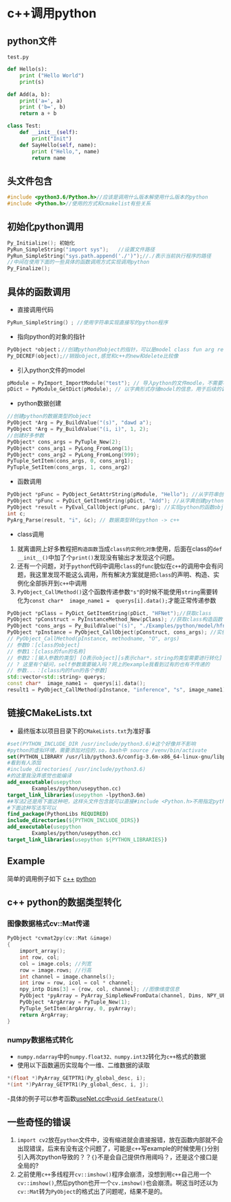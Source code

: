 # c++调用python
## python文件
`test.py`
```python
def Hello(s):
    print ("Hello World")
    print(s)

def Add(a, b):
    print('a=', a)
    print ('b=', b)
    return a + b

class Test:
    def __init__(self):
        print("Init")
    def SayHello(self, name):
        print ("Hello,", name)
        return name
```
## 头文件包含
```c++
#include <python3.6/Python.h>//应该是调用什么版本解使用什么版本的python
#include <Python.h>//使用的方式和cmakelist有些关系
```
## 初始化python调用
```c++
Py_Initialize(); 初始化
PyRun_SimpleString("import sys");   //设置文件路径
PyRun_SimpleString("sys.path.append('./')");//./表示当前执行程序的路径
//中间在使用下面的一些具体的函数调用方式实现调用python
Py_Finalize();
```
## 具体的函数调用
- 直接调用代码
```c++
PyRun_SimpleString(）; //使用字符串实现直接写的python程序
```
- 指向python的对象的指针
```c++
PyObject *object；//创建python的object的指针，可以是model class fun arg return
Py_DECREF(object);//销毁object,感觉和c++的new和delete比较像
```
- 引入python文件的model
```c++
pModule = PyImport_ImportModule("test"); // 导入python的文件modle，不需要写后缀名.py
pDict = PyModule_GetDict(pModule); // 以字典形式存储model的信息，用于后续的调用
```
 - python数据创建
```c++
//创建python的数据类型的object
PyObject *Arg = Py_BuildValue("(s)", "dawd a");
PyObject *Arg = Py_BuildValue("(i, i)", 1, 2);
//创建好多参数
PyObject* cons_args = PyTuple_New(2);
PyObject* cons_arg1 = PyLong_FromLong(1);
PyObject* cons_arg2 = PyLong_FromLong(999);
PyTuple_SetItem(cons_args, 0, cons_arg1);
PyTuple_SetItem(cons_args, 1, cons_arg2)

```
- 函数调用
```c++
PyObject *pFunc = PyObject_GetAttrString(pModule, "Hello"); //从字符串创建python函数object
PyObject *pFunc = PyDict_GetItemString(pDict, "Add"); //从字典创建python函数object
PyObject *result = PyEval_CallObject(pFunc, pArg); //实现python的函数object的调用并接受return
int c;
PyArg_Parse(result, "i", &c); // 数据类型转化python -> c++
```
- class调用

1. 就离谱网上好多教程把`构造函数`当成`class的实例化对象`使用，后面在class的`def __init__()`中加了个`print()`发现没有输出才发现这个问题。
2. 还有一个问题，对于`python`代码中调用`class`的`func`貌似在`c++`的调用中会有问题，我这里发现不能这么调用，所有解决方案就是把`class`的声明、构造、实例化全部拆开到`c++`中调用
3. `PyObject_CallMethod()`这个函数传递参数`"s"`的时候不能使用`string`需要转化为`const char*  image_name1 =  querys[i].data();`才能正常传递参数

```c++
PyObject *pClass = PyDict_GetItemString(pDict, "HFNet");//获取class
PyObject *pConstruct = PyInstanceMethod_New(pClass); //获取class构造函数
PyObject *cons_args = Py_BuildValue("(s)", "./Examples/python/model/hfnet");//设置实例化所需要的参数
PyObject *pInstance = PyObject_CallObject(pConstruct, cons_args); //实例化class
// PyObject_CallMethod(pInstance, methodname, "O", args) 
// 参数0：[class的object]
// 参数1：[class的fun的名称]
// 参数2：[输入参数的类型] [O表示object][s表示char*，string的类型需要进行转化] 
// ? 这里有个疑问，self参数需要输入吗？网上的example我看到过有的也有不传递的
// 参数...：[class内的fun的各个参数]
std::vector<std::string> querys;
const char*  image_name1 =  querys[i].data();
result1 = PyObject_CallMethod(pInstance, "inference", "s", image_name1);
```

## 链接CMakeLists.txt
 - 最终版本以项目目录下的`CMakeLists.txt`为准好事
```CMake
#set(PYTHON_INCLUDE_DIR /usr/include/python3.6)#这个好像并不影响
#python的虚拟环境，需要添加对应的.so，bash中 source /venv/bin/activate
set(PYTHON_LIBRARY /usr/lib/python3.6/config-3.6m-x86_64-linux-gnu/libpython3.6.so)
#看到有人添加
#include_directories( /usr/include/python3.6)
#的这里我没弄感觉也能编译	
add_executable(usepython
        Examples/python/usepython.cc)
target_link_libraries(usepython -lpython3.6m)
##写法2还是用下面这种吧，这样头文件包含就可以直接#include <Python.h>不用指定python版本
#下面这种写法写可以
find_package(PythonLibs REQUIRED)
include_directories(${PYTHON_INCLUDE_DIRS})
add_executable(usepython
        Examples/python/usepython.cc)
target_link_libraries(usepython ${PYTHON_LIBRARIES})
```
## Example
简单的调用例子如下
[c++](usepython.cc)
[python](testpy.py)
## c++ python的数据类型转化
### 图像数据格式cv::Mat传递
```c++
PyObject *cvmat2py(cv::Mat &image)
{
    import_array();
    int row, col;
    col = image.cols; //列宽
    row = image.rows; //行高
    int channel = image.channels();
    int irow = row, icol = col * channel;
    npy_intp Dims[3] = {row, col, channel}; //图像维度信息
    PyObject *pyArray = PyArray_SimpleNewFromData(channel, Dims, NPY_UBYTE, image.data);
    PyObject *ArgArray = PyTuple_New(1);
    PyTuple_SetItem(ArgArray, 0, pyArray);
    return ArgArray;
}
```
### numpy数据格式转化
- `numpy.ndarray`中的`numpy.float32、numpy.int32`转化为`c++`格式的数据
- 使用以下函数遍历实现每个一维、二维数据的读取
```c++
*(float *)PyArray_GETPTR1(Py_global_desc, i);
*(int *)PyArray_GETPTR1(Py_global_desc, i, j);
```
-具体的例子可以参考函数[useNet.cc中`void GetFeature()`](useNet.cc)

## 一些奇怪的错误
1. `import cv2`放在`python`文件中，没有缩进就会直接报错，放在函数内部就不会出现错误，后来有没有这个问题了，可能是`c++`写example的时候使用`{}`分别引入两次python导致的？？`{}`不是会自己提供作用阈吗？，还是这个接口是全局的?
2. 之前使用`c++`多线程开`cv::imshow()`程序会崩溃，没想到用`c++`自己用一个`cv::imshow()`,然后python也开一个`cv.imshow()`也会崩溃。啊这当时还以为`cv::Mat`转为`PyObject`的格式出了问题呢，结果不是的。